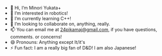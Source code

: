 - 👋 Hi, I’m Minori Yukata+
- 👀 I’m interested in robotics!
- 🌱 I’m currently learning C++!
- 💞️ I’m looking to collaborate on, anything, really.
- 📫 You can email me at 24pikamaj@gmail.com,  if you have questions, comments. or concerns!
- 😄 Pronouns: Anything except It/it's 
- ⚡ Fun fact: I am a really big fan of D&D! I am also Japanese!

<!---
YukataMinori/YukataMinori is a ✨ special ✨ repository because its `README.md` (this file) appears on your GitHub profile.
You can click the Preview link to take a look at your changes.
--->
